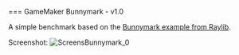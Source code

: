 === GameMaker Bunnymark - v1.0

A simple benchmark based on the [Bunnymark example from Raylib](https://github.com/raysan5/raylib/blob/master/examples/textures/textures_bunnymark.c).

Screenshot:
![ScreensBunnymark_0](https://github.com/teefan/gamemaker-bunnymark/assets/25924/985da734-7187-4db9-86b3-f4a7a3af2b4d)
